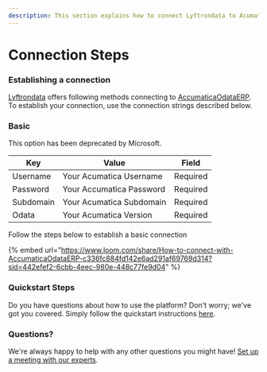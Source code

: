 ```yaml
---
description: This section explains how to connect Lyftrondata to AcumaticaOdataERP.
---
```


# Connection Steps

### Establishing a connection

[Lyftrondata](https://www.lyftrondata.com) offers following methods connecting to [AccumaticaOdataERP](https://lyftron.com/source/data-migration-from-acumatica-to-snowflake-google-bigquery-amazon-redshift-and-azure-sql-database/). To establish your connection, use the connection strings described below.

### Basic

This option has been deprecated by Microsoft.

| Key       | Value                    | Field    |
| --------- | ------------------------ | -------- |
| Username  | Your Acumatica Username  | Required |
| Password  | Your Accumatica Password | Required |
| Subdomain | Your Acumatica Subdomain | Required |
| Odata     | Your Acumatica Version   | Required |

Follow the steps below to establish a basic connection

{% embed url="https://www.loom.com/share/How-to-connect-with-AccumaticaOdataERP-c336fc884fd142e6ad291af69769d314?sid=442efef2-6cbb-4eec-980e-448c77fe9d04" %}

### Quickstart Steps

Do you have questions about how to use the platform? Don't worry; we've got you covered. Simply follow the quickstart instructions [here](../acumatica/).

### Questions? <a href="#questions" id="questions"></a>

We're always happy to help with any other questions you might have! [Set up a meeting with our experts](https://www.lyftrondata.com/book-a-meeting/).

